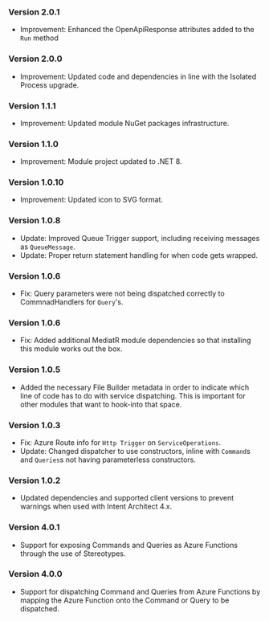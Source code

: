 ### Version 2.0.1

- Improvement: Enhanced the OpenApiResponse attributes added to the `Run` method

### Version 2.0.0

- Improvement: Updated code and dependencies in line with the Isolated Process upgrade.

### Version 1.1.1

- Improvement: Updated module NuGet packages infrastructure.

### Version 1.1.0

- Improvement: Module project updated to .NET 8.

### Version 1.0.10

- Improvement: Updated icon to SVG format.

### Version 1.0.8

- Update: Improved Queue Trigger support, including receiving messages as `QueueMessage`.
- Update: Proper return statement handling for when code gets wrapped.

### Version 1.0.6

- Fix: Query parameters were not being dispatched correctly to CommnadHandlers for `Query`'s.

### Version 1.0.6

- Fix: Added additional MediatR module dependencies so that installing this module works out the box.

### Version 1.0.5

- Added the necessary File Builder metadata in order to indicate which line of code has to do with service dispatching. This is important for other modules that want to hook-into that space.

### Version 1.0.3

- Fix: Azure Route info for `Http Trigger` on `ServiceOperations`.
- Update: Changed dispatcher to use constructors, inline with `Command`s and `Queries`s not having parameterless constructors.

### Version 1.0.2

- Updated dependencies and supported client versions to prevent warnings when used with Intent Architect 4.x.

### Version 4.0.1

- Support for exposing Commands and Queries as Azure Functions through the use of Stereotypes.

### Version 4.0.0

- Support for dispatching Command and Queries from Azure Functions by mapping the Azure Function onto the Command or Query to be dispatched.
